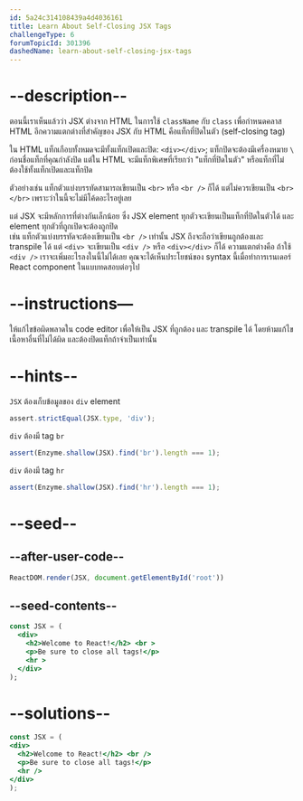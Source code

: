 ```yaml
---
id: 5a24c314108439a4d4036161
title: Learn About Self-Closing JSX Tags
challengeType: 6
forumTopicId: 301396
dashedName: learn-about-self-closing-jsx-tags
---
```


# --description--

ตอนนี้เราเห็นแล้วว่า JSX ต่างจาก HTML ในการใช้ `className` กับ `class` เพื่อกำหนดคลาส HTML
อีกความแตกต่างที่สำคัญของ JSX กับ HTML คือแท็กที่ปิดในตัว (self-closing tag)

ใน HTML แท็กเกือบทั้งหมดจะมีทั้งแท็กเปิดและปิด: `<div></div>`; แท็กปิดจะต้องมีเครื่องหมาย `\` ก่อนชื่อแท็กที่คุณกำลังปิด แต่ใน HTML จะมีแท็กพิเศษที่เรียกว่า "แท็กที่ปิดในตัว" หรือแท็กที่ไม่ต้องใช้ทั้งแท็กเปิดและแท็กปิด

ตัวอย่างเช่น แท็กตัวแบ่งบรรทัดสามารถเขียนเป็น `<br>` หรือ `<br />` ก็ได้ แต่ไม่ควรเขียนเป็น `<br></br>` เพราะว่าในนี้จะไม่มีโค้ดอะไรอยู่เลย

แต่ JSX จะมีหลักการที่ต่างกันเล็กน้อย ซึ่ง JSX element ทุกตัวจะเขียนเป็นแท็กที่ปิดในตัวได้ และ element ทุกตัวที่ถูกเปิดจะต้องถูกปิด  
เช่น แท็กตัวแบ่งบรรทัดจะต้องเขียนเป็น `<br />` เท่านั้น JSX ถึงจะถือว่าเขียนถูกต้องและ transpile ได้ 
แต่ `<div>` จะเขียนเป็น `<div />` หรือ `<div></div>` ก็ได้ 
ความแตกต่างคือ ถ้าใช้ `<div />` เราจะเพิ่มอะไรลงในนี้ไม่ได้เลย คุณจะได้เห็นประโยชน์ของ syntax นี้เมื่อทำการเรนเดอร์ React component ในแบบทดสอบต่อๆไป

# --instructions—

ให้แก้ไขข้อผิดพลาดใน code editor เพื่อให้เป็น JSX ที่ถูกต้อง และ transpile ได้
โดยห้ามแก้ไขเนื้อหาอื่นที่ไม่ได้ผิด และต้องปิดแท็กถ้าจำเป็นเท่านั้น

# --hints--

`JSX` ต้องเก็บข้อมูลของ `div` element

```js
assert.strictEqual(JSX.type, 'div');
```

`div` ต้องมี tag `br` 

```js
assert(Enzyme.shallow(JSX).find('br').length === 1);
```

`div` ต้องมี tag `hr` 

```js
assert(Enzyme.shallow(JSX).find('hr').length === 1);
```

# --seed--

## --after-user-code--

```jsx
ReactDOM.render(JSX, document.getElementById('root'))
```

## --seed-contents--

```jsx
const JSX = (
  <div>
    <h2>Welcome to React!</h2> <br >
    <p>Be sure to close all tags!</p>
    <hr >
  </div>
);
```

# --solutions--

```jsx
const JSX = (
<div>
  <h2>Welcome to React!</h2> <br />
  <p>Be sure to close all tags!</p>
  <hr />
</div>
);
```
